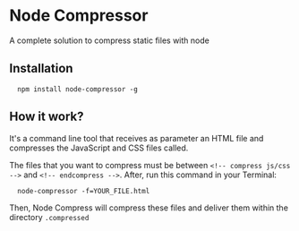 # Node Compressor
A complete solution to compress static files with node

## Installation
```shell
  npm install node-compressor -g
```

## How it work?
It's a command line tool that receives as parameter an HTML file and compresses the JavaScript and CSS files called. 

The files that you want to compress must be between ``<!-- compress js/css -->`` and ``<!-- endcompress -->``. 
After, run this command in your Terminal:

```shell
  node-compressor -f=YOUR_FILE.html
```

Then, Node Compress will compress these files and deliver them within the directory ``.compressed``
